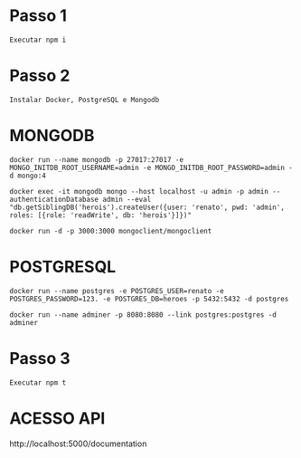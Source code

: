 # Passo 1
`Executar npm i`

# Passo 2
`Instalar Docker, PostgreSQL e Mongodb`

# MONGODB
`docker run --name mongodb -p 27017:27017 -e MONGO_INITDB_ROOT_USERNAME=admin -e MONGO_INITDB_ROOT_PASSWORD=admin -d mongo:4`

`docker exec -it mongodb mongo --host localhost -u admin -p admin --authenticationDatabase admin --eval "db.getSiblingDB('herois').createUser({user: 'renato', pwd: 'admin', roles: [{role: 'readWrite', db: 'herois'}]})"`

`docker run -d -p 3000:3000 mongoclient/mongoclient`

# POSTGRESQL
`docker run --name postgres -e POSTGRES_USER=renato -e POSTGRES_PASSWORD=123. -e POSTGRES_DB=heroes -p 5432:5432 -d postgres`

`docker run --name adminer -p 8080:8080 --link postgres:postgres -d adminer`

# Passo 3
`Executar npm t`

# ACESSO API
http://localhost:5000/documentation

